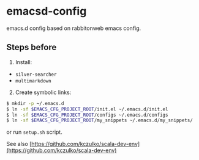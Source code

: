# emacsd-config

emacs.d config based on rabbitonweb emacs config.

## Steps before

1. Install:
  - `silver-searcher`
  - `multimarkdown`
2. Create symbolic links:
```bash
$ mkdir -p ~/.emacs.d
$ ln -sf $EMACS_CFG_PROJECT_ROOT/init.el ~/.emacs.d/init.el
$ ln -sf $EMACS_CFG_PROJECT_ROOT/configs ~/.emacs.d/configs
$ ln -sf $EMACS_CFG_PROJECT_ROOT/my_snippets ~/.emacs.d/my_snippets/
```

or run `setup.sh` script.

See also [https://github.com/kczulko/scala-dev-env](https://github.com/kczulko/scala-dev-env)
